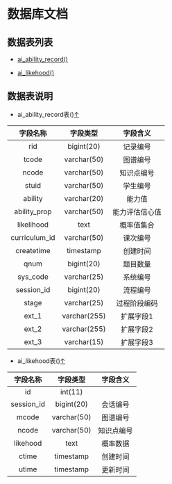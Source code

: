 # 数据库文档

<a name="返回顶部"></a>

## 数据表列表

* [ai_ability_record()](#ai_ability_record_pointer)

* [ai_likehood()](#ai_likehood_pointer)



## 数据表说明

<a name="ai_ability_record_pointer"></a>

* ai_ability_record表()[↑](#返回顶部)

|字段名称|字段类型|字段含义|
|:---:|:---:|:---:|
|rid|bigint(20)|记录编号|
|tcode|varchar(50)|图谱编号|
|ncode|varchar(50)|知识点编号|
|stuid|varchar(50)|学生编号|
|ability|varchar(20)|能力值|
|ability_prop|varchar(50)|能力评估信心值|
|likelihood|text|概率值集合|
|curriculum_id|varchar(50)|课次编号|
|createtime|timestamp|创建时间|
|qnum|bigint(20)|题目数量|
|sys_code|varchar(25)|系统编号|
|session_id|bigint(20)|流程编号|
|stage|varchar(25)|过程阶段编码|
|ext_1|varchar(255)|扩展字段1|
|ext_2|varchar(255)|扩展字段2|
|ext_3|varchar(15)|扩展字段3|

<a name="ai_likehood_pointer"></a>

* ai_likehood表()[↑](#返回顶部)

|字段名称|字段类型|字段含义|
|:---:|:---:|:---:|
|id|int(11)||
|session_id|bigint(20)|会话编号|
|mcode|varchar(50)|图谱编号|
|ncode|varchar(50)|知识点编号|
|likehood|text|概率数据|
|ctime|timestamp|创建时间|
|utime|timestamp|更新时间|

